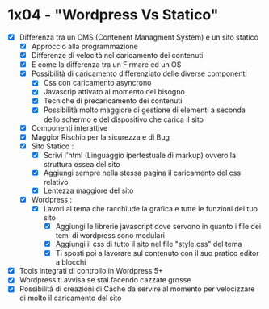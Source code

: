 # 1x04 - "Wordpress Vs Statico"

- [x] Differenza tra un CMS (Contenent Managment System) e un sito statico
  - [x] Approccio alla programmazione
  - [x] Differenze di velocità nel caricamento dei contenuti
  - [x] E come la differenza tra un Firmare ed un OS
  - [x] Possibilità di caricamento differenziato delle diverse componenti
    - [x] Css con caricamento asyncrono
    - [x] Javascrip attivato al momento del bisogno
    - [x] Tecniche di precaricamento dei contenuti
    - [x] Possibilità molto maggiore di gestione di elementi a seconda dello schermo e del dispositivo che carica il sito
  - [x] Componenti interattive
  - [x] Maggior Rischio per la sicurezza e di Bug
  - [x] Sito Statico :
    - [x] Scrivi l'html (Linguaggio ipertestuale di markup) ovvero la struttura ossea del sito
    - [x] Aggiungi sempre nella stessa pagina il caricamento del css relativo
    - [x] Lentezza maggiore del sito
  - [x] Wordpress :
    - [x] Lavori al tema che racchiude la grafica e tutte le funzioni del tuo sito
      - [x] Aggiungi le librerie javascript dove servono in quanto i file dei temi di wordpress sono modulari
      - [x] Aggiungi il css di tutto il sito nel file "style.css" del tema
      - [x] Ti sposti poi a lavorare sul contenuto con il suo pratico editor a blocchi
- [x] Tools integrati di controllo in Wordpress 5+
- [x] Wordpress ti avvisa se stai facendo cazzate grosse
- [x] Possibilità di creazioni di Cache da servire al momento per velocizzare di molto il caricamento del sito